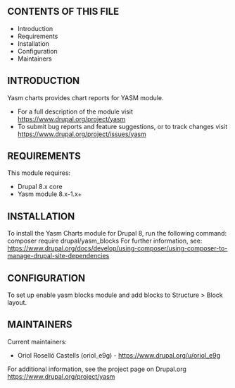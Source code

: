 CONTENTS OF THIS FILE
---------------------

* Introduction
* Requirements
* Installation
* Configuration
* Maintainers


INTRODUCTION
------------

Yasm charts provides chart reports for YASM module.

 * For a full description of the module visit
   https://www.drupal.org/project/yasm
 * To submit bug reports and feature suggestions, or to track changes visit
   https://www.drupal.org/project/issues/yasm


REQUIREMENTS
------------

This module requires:

 * Drupal 8.x core
 * Yasm module 8.x-1.x+

INSTALLATION
------------

To install the Yasm Charts module for Drupal 8, run the following command:
composer require drupal/yasm_blocks
For further information, see:
https://www.drupal.org/docs/develop/using-composer/using-composer-to-manage-drupal-site-dependencies


CONFIGURATION
-------------

To set up enable yasm blocks module and add blocks to Structure > Block layout.


MAINTAINERS
-----------

Current maintainers:

 * Oriol Roselló Castells (oriol_e9g) - https://www.drupal.org/u/oriol_e9g

For additional information, see the project page on Drupal.org
<https://www.drupal.org/project/yasm>
